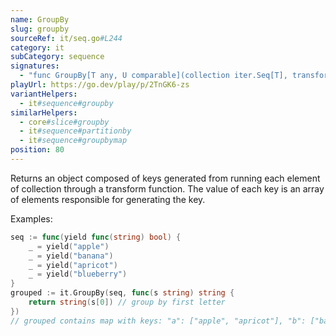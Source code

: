 ```yaml
---
name: GroupBy
slug: groupby
sourceRef: it/seq.go#L244
category: it
subCategory: sequence
signatures:
  - "func GroupBy[T any, U comparable](collection iter.Seq[T], transform func(item T) U) map[U][]T"
playUrl: https://go.dev/play/p/2TnGK6-zs
variantHelpers:
  - it#sequence#groupby
similarHelpers:
  - core#slice#groupby
  - it#sequence#partitionby
  - it#sequence#groupbymap
position: 80
---
```


Returns an object composed of keys generated from running each element of collection through a transform function. The value of each key is an array of elements responsible for generating the key.

Examples:

```go
seq := func(yield func(string) bool) {
    _ = yield("apple")
    _ = yield("banana")
    _ = yield("apricot")
    _ = yield("blueberry")
}
grouped := it.GroupBy(seq, func(s string) string {
    return string(s[0]) // group by first letter
})
// grouped contains map with keys: "a": ["apple", "apricot"], "b": ["banana", "blueberry"]
```